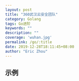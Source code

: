 ```yaml
---
layout: post
title: "360武汉云安全团队"
category: Golang
tags: Go进阶 
keywords: ""
description: ""
coverage: 'wuhan.jpg'
permalink: /go/:title
date: 2019-12-28T18:11:45+08:00
author: "Eric Zhou"
---
```



## 示例